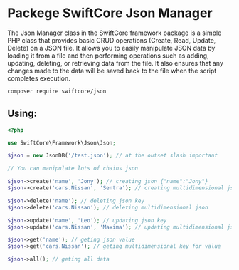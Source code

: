 # Packege SwiftCore Json Manager
The Json Manager class in the SwiftCore framework package is a simple PHP class that provides basic CRUD operations (Create, Read, Update, Delete) on a JSON file. It allows you to easily manipulate JSON data by loading it from a file and then performing operations such as adding, updating, deleting, or retrieving data from the file. It also ensures that any changes made to the data will be saved back to the file when the script completes execution.

```sh
composer require swiftcore/json
```

## Using:

```php
<?php

use SwiftCore\Framework\Json\Json;

$json = new JsonDB('/test.json'); // at the outset slash important

// You can manipulate lots of chains json

$json->create('name', 'Jony'); // creating json {"name":"Jony"}
$json->create('cars.Nissan', 'Sentra'); // creating multidimensional json {"cars":{"Nissan":"Sentra"}}

$json->delete('name'); // deleting json key
$json->delete('cars.Nissan'); // deleting multidimensional json

$json->update('name', 'Leo'); // updating json key
$json->update('cars.Nissan', 'Maxima'); // updating multidimensional json

$json->get('name'); // geting json value
$json->get('cars.Nissan'); // geting multidimensional key for value

$json->all(); // geting all data

```


